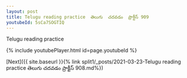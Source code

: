 ```yaml
---
layout: post
title: Telugu reading practice  తెలుగు  చదవడం  ప్రాక్టీస్ 909
youtubeId: 5sCa7SOGTIQ
---
```

 
 
Telugu reading practice
 
 
 
 
 


{% include youtubePlayer.html id=page.youtubeId %}
 
[Next]({{ site.baseurl }}{% link  split1/_posts/2021-03-23-Telugu reading practice  తెలుగు  చదవడం  ప్రాక్టీస్ 908.md%})
 
